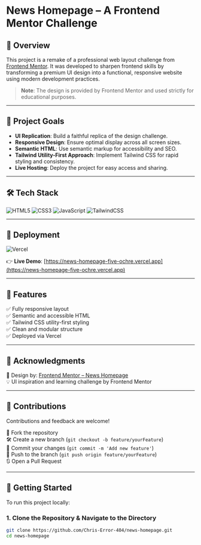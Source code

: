 # News Homepage – A Frontend Mentor Challenge

## 🧭 Overview

This project is a remake of a professional web layout challenge from [Frontend Mentor](https://www.frontendmentor.io/). It was developed to sharpen frontend skills by transforming a premium UI design into a functional, responsive website using modern development practices.

> **Note**: The design is provided by Frontend Mentor and used strictly for educational purposes.

---

## 🎯 Project Goals

- **UI Replication**: Build a faithful replica of the design challenge.
- **Responsive Design**: Ensure optimal display across all screen sizes.
- **Semantic HTML**: Use semantic markup for accessibility and SEO.
- **Tailwind Utility-First Approach**: Implement Tailwind CSS for rapid styling and consistency.
- **Live Hosting**: Deploy the project for easy access and sharing.

---

## 🛠️ Tech Stack

![HTML5](https://img.shields.io/badge/HTML5-E34F26?logo=html5&logoColor=white&style=for-the-badge)
![CSS3](https://img.shields.io/badge/CSS3-1572B6?logo=css3&logoColor=white&style=for-the-badge)
![JavaScript](https://img.shields.io/badge/JavaScript-F7DF1E?logo=javascript&logoColor=black&style=for-the-badge)
![TailwindCSS](https://img.shields.io/badge/TailwindCSS-06B6D4?logo=tailwindcss&logoColor=white&style=for-the-badge)

---

## 🚀 Deployment

![Vercel](https://img.shields.io/badge/Vercel-000000?logo=vercel&logoColor=white&style=for-the-badge)

👉 **Live Demo**: [https://news-homepage-five-ochre.vercel.app](https://news-homepage-five-ochre.vercel.app)

---

## 📝 Features

✅ Fully responsive layout  
✅ Semantic and accessible HTML  
✅ Tailwind CSS utility-first styling  
✅ Clean and modular structure  
✅ Deployed via Vercel

---

## 📌 Acknowledgments

🎨 Design by: [Frontend Mentor – News Homepage](https://www.frontendmentor.io/challenges/news-homepage-H6SWTa1MFl)  
💡 UI inspiration and learning challenge by Frontend Mentor

---

## 🤝 Contributions

Contributions and feedback are welcome!

📂 Fork the repository  
🛠 Create a new branch (`git checkout -b feature/yourFeature`)  
🔁 Commit your changes (`git commit -m 'Add new feature'`)  
🚀 Push to the branch (`git push origin feature/yourFeature`)  
🔃 Open a Pull Request

---

## 📁 Getting Started

To run this project locally:

### 1. Clone the Repository & Navigate to the Directory

```bash
git clone https://github.com/Chris-Error-404/news-homepage.git
cd news-homepage
